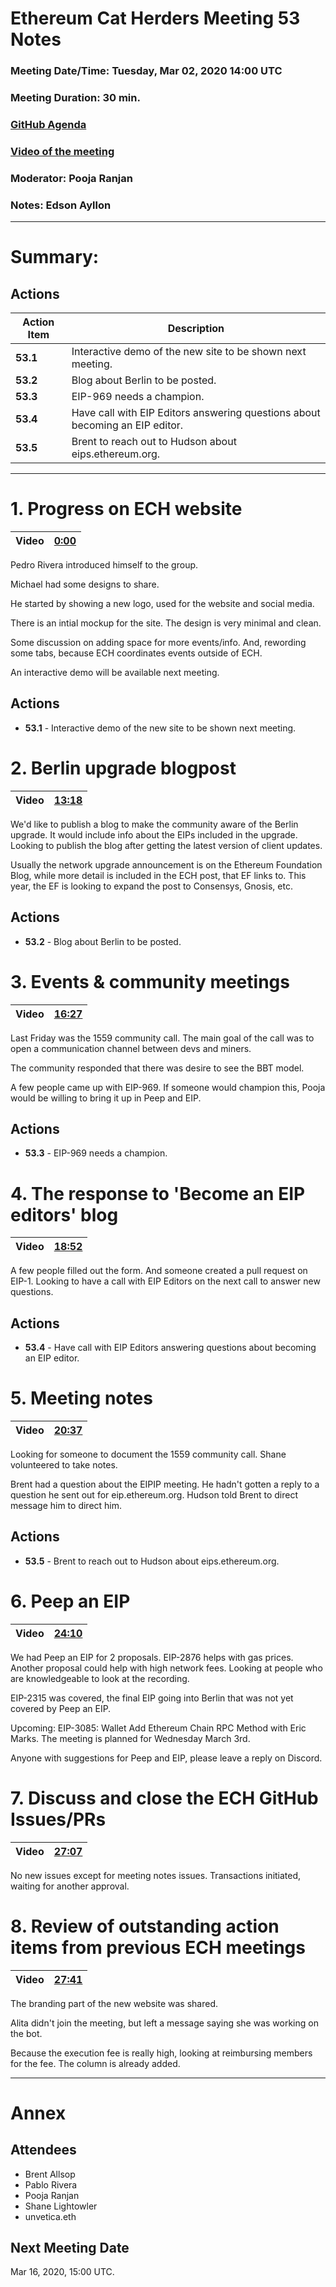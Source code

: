 # Ethereum Cat Herders Meeting 53 Notes

### Meeting Date/Time: Tuesday, Mar 02, 2020 14:00 UTC

### Meeting Duration:  30 min.

### [GitHub Agenda](https://github.com/ethereum-cat-herders/PM/issues/162)

### [Video of the meeting](https://youtu.be/KEoCq6g_K7o)

### Moderator: Pooja Ranjan

### Notes: Edson Ayllon

---

# **Summary:**

## Actions

Action Item | Description
-|-
**53.1** | Interactive demo of the new site to be shown next meeting.
**53.2** | Blog about Berlin to be posted.
**53.3** | EIP-969 needs a champion.
**53.4** | Have call with EIP Editors answering questions about becoming an EIP editor.
**53.5** | Brent to reach out to Hudson about eips.ethereum.org.

---



# 1. Progress on ECH website

Video | [0:00](https://youtu.be/KEoCq6g_K7o)
-|-

Pedro Rivera introduced himself to the group. 

Michael had some designs to share. 

He started by showing a new logo, used for the website and social media. 

There is an intial mockup for the site. The design is very minimal and clean. 

Some discussion on adding space for more events/info. And, rewording some tabs, because ECH coordinates events outside of ECH.

An interactive demo will be available next meeting.

## Actions

- **53.1** - Interactive demo of the new site to be shown next meeting.

# 2. Berlin upgrade blogpost

Video | [13:18](https://youtu.be/KEoCq6g_K7o?t=798)
-|-

We'd like to publish a blog to make the community aware of the Berlin upgrade. It would include info about the EIPs included in the upgrade. Looking to publish the blog after getting the latest version of client updates.

Usually the network upgrade announcement is on the Ethereum Foundation Blog, while more detail is included in the ECH post, that EF links to. This year, the EF is looking to expand the post to Consensys, Gnosis, etc.

## Actions

- **53.2** - Blog about Berlin to be posted.

# 3. Events & community meetings

Video | [16:27](https://youtu.be/KEoCq6g_K7o?t=987)
-|-

Last Friday was the 1559 community call. The main goal of the call was to open a communication channel between devs and miners.

The community responded that there was desire to see the BBT model. 

A few people came up with EIP-969. If someone would champion this, Pooja would be willing to bring it up in Peep and EIP.

## Actions

- **53.3** - EIP-969 needs a champion.

# 4. The response to 'Become an EIP editors' blog

Video | [18:52](https://youtu.be/KEoCq6g_K7o?t=1132)
-|-

A few people filled out the form. And someone created a pull request on EIP-1. Looking to have a call with EIP Editors on the next call to answer new questions. 

## Actions

- **53.4** - Have call with EIP Editors answering questions about becoming an EIP editor.

# 5. Meeting notes

Video | [20:37](https://youtu.be/KEoCq6g_K7o?t=1237)
-|-

Looking for someone to document the 1559 community call. Shane volunteered to take notes.

Brent had a question about the EIPIP meeting. He hadn't gotten a reply to a question he sent out for eip.ethereum.org. Hudson told Brent to direct message him to direct him. 

## Actions

- **53.5** - Brent to reach out to Hudson about eips.ethereum.org.

# 6. Peep an EIP

Video | [24:10](https://youtu.be/KEoCq6g_K7o?t=1450)
-|-

We had Peep an EIP for 2 proposals. EIP-2876 helps with gas prices. Another proposal could help with high network fees. Looking at people who are knowledgeable to look at the recording.

EIP-2315 was covered, the final EIP going into Berlin that was not yet covered by Peep an EIP.

Upcoming: EIP-3085: Wallet Add Ethereum Chain RPC Method with Eric Marks. The meeting is planned for Wednesday March 3rd.

Anyone with suggestions for Peep and EIP, please leave a reply on Discord.

# 7. Discuss and close the ECH GitHub Issues/PRs

Video | [27:07](https://youtu.be/KEoCq6g_K7o?t=1627)
-|-

No new issues except for meeting notes issues. Transactions initiated, waiting for another approval.

# 8. Review of outstanding action items from previous ECH meetings

Video | [27:41](https://youtu.be/KEoCq6g_K7o?t=1661)
-|-

The branding part of the new website was shared.

Alita didn't join the meeting, but left a message saying she was working on the bot. 

Because the execution fee is really high, looking at reimbursing members for the fee. The column is already added.

---

# Annex

## Attendees

- Brent Allsop
- Pablo Rivera
- Pooja Ranjan
- Shane Lightowler
- unvetica.eth

## Next Meeting Date

Mar 16, 2020, 15:00 UTC.
